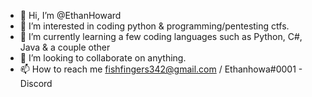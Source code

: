 - 👋 Hi, I’m @EthanHoward
- 👀 I’m interested in coding python & programming/pentesting ctfs.
- 🌱 I’m currently learning a few coding languages such as Python, C#, Java & a couple other
- 💞️ I’m looking to collaborate on anything.
- 📫 How to reach me fishfingers342@gmail.com / Ethanhowa#0001 - Discord


